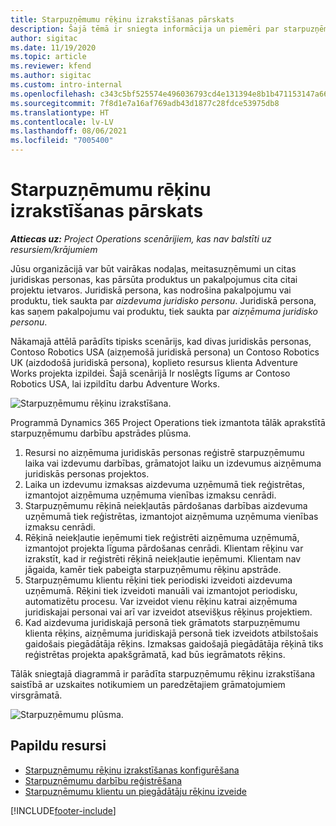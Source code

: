 ```yaml
---
title: Starpuzņēmumu rēķinu izrakstīšanas pārskats
description: Šajā tēmā ir sniegta informācija un piemēri par starpuzņēmumu rēķinu izrakstīšanu projektiem.
author: sigitac
ms.date: 11/19/2020
ms.topic: article
ms.reviewer: kfend
ms.author: sigitac
ms.custom: intro-internal
ms.openlocfilehash: c343c5bf525574e496036793cd4e131394e8b1b471153147a66cfebe1acf3fce
ms.sourcegitcommit: 7f8d1e7a16af769adb43d1877c28fdce53975db8
ms.translationtype: HT
ms.contentlocale: lv-LV
ms.lasthandoff: 08/06/2021
ms.locfileid: "7005400"
---
```

# <a name="intercompany-invoicing-overview"></a>Starpuzņēmumu rēķinu izrakstīšanas pārskats

_**Attiecas uz:** Project Operations scenārijiem, kas nav balstīti uz resursiem/krājumiem_

Jūsu organizācijā var būt vairākas nodaļas, meitasuzņēmumi un citas juridiskas personas, kas pārsūta produktus un pakalpojumus cita citai projektu ietvaros. Juridiskā persona, kas nodrošina pakalpojumu vai produktu, tiek saukta par *aizdevuma juridisko personu*. Juridiskā persona, kas saņem pakalpojumu vai produktu, tiek saukta par *aizņēmuma juridisko personu*.

Nākamajā attēlā parādīts tipisks scenārijs, kad divas juridiskās personas, Contoso Robotics USA (aizņemošā juridiskā persona) un Contoso Robotics UK (aizdodošā juridiskā persona), koplieto resursus klienta Adventure Works projekta izpildei. Šajā scenārijā Ir noslēgts līgums ar Contoso Robotics USA, lai izpildītu darbu Adventure Works.

![Starpuzņēmumu rēķinu izrakstīšana.](./media/IntercompanyScenario.png) 

Programmā Dynamics 365 Project Operations tiek izmantota tālāk aprakstītā starpuzņēmumu darbību apstrādes plūsma.

1. Resursi no aizņēmuma juridiskās personas reģistrē starpuzņēmumu laika vai izdevumu darbības, grāmatojot laiku un izdevumus aizņēmuma juridiskās personas projektos.
2. Laika un izdevumu izmaksas aizdevuma uzņēmumā tiek reģistrētas, izmantojot aizņēmuma uzņēmuma vienības izmaksu cenrādi.
3. Starpuzņēmumu rēķinā neiekļautās pārdošanas darbības aizdevuma uzņēmumā tiek reģistrētas, izmantojot aizņēmuma uzņēmuma vienības izmaksu cenrādi.
4. Rēķinā neiekļautie ieņēmumi tiek reģistrēti aizņēmuma uzņēmumā, izmantojot projekta līguma pārdošanas cenrādi. Klientam rēķinu var izrakstīt, kad ir reģistrēti rēķinā neiekļautie ieņēmumi. Klientam nav jāgaida, kamēr tiek pabeigta starpuzņēmumu rēķinu apstrāde.
5. Starpuzņēmumu klientu rēķini tiek periodiski izveidoti aizdevuma uzņēmumā. Rēķini tiek izveidoti manuāli vai izmantojot periodisku, automatizētu procesu. Var izveidot vienu rēķinu katrai aizņēmuma juridiskajai personai vai arī var izveidot atsevišķus rēķinus projektiem.
6. Kad aizdevuma juridiskajā personā tiek grāmatots starpuzņēmumu klienta rēķins, aizņēmuma juridiskajā personā tiek izveidots atbilstošais gaidošais piegādātāja rēķins. Izmaksas gaidošajā piegādātāja rēķinā tiks reģistrētas projekta apakšgrāmatā, kad būs iegrāmatots rēķins.

Tālāk sniegtajā diagrammā ir parādīta starpuzņēmumu rēķinu izrakstīšana saistībā ar uzskaites notikumiem un paredzētajiem grāmatojumiem virsgrāmatā.

![Starpuzņēmumu plūsma.](./media/IntercompanyFlow.png)

## <a name="additional-resources"></a>Papildu resursi

- [Starpuzņēmumu rēķinu izrakstīšanas konfigurēšana](configure-intercompany-invoicing.md)
- [Starpuzņēmumu darbību reģistrēšana](create-intercompany-transactions.md)
- [Starpuzņēmumu klientu un piegādātāju rēķinu izveide](create-intercompany-customer-vendor-invoices.md)


[!INCLUDE[footer-include](../includes/footer-banner.md)]